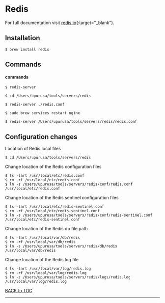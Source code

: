 # Redis

For full documentation visit [redis.io](https://redis.io/){:target="_blank"}.

## Installation

    $ brew install redis

## Commands

#### commands

`$ redis-server`

`$ cd /Users/upurusa/tools/servers/redis`

`$ redis-server ./redis.conf`

`$ sudo brew services restart nginx`

`$ redis-server /Users/upurusa/tools/servers/redis/redis.conf`


## Configuration changes

Location of Redis local files
    
	$ cd /Users/upurusa/tools/servers/redis

Change location of the Redis configuration files
    
	$ ls -lart /usr/local/etc/redis.conf
	$ rm -rf /usr/local/etc/redis.conf
	$ ln -s /Users/upurusa/tools/servers/redis/conf/redis.conf /usr/local/etc/redis.conf

Change location of the Redis sentinel configuration files
    
	$ ls -lart /usr/local/etc/redis-sentinel.conf
	$ rm -rf /usr/local/etc/redis-sentinel.conf
	$ ln -s /Users/upurusa/tools/servers/redis/conf/redis-sentinel.conf /usr/local/etc/redis-sentinel.conf

Change location of the Redis db file path

	$ ls -lart /usr/local/var/db/redis
	$ rm -rf /usr/local/var/db/redis
	$ ln -s /Users/upurusa/tools/servers/redis/db/redis /usr/local/var/db/redis

Change location of the Redis log file

	$ ls -lart /usr/local/var/log/redis.log
	$ rm -rf /usr/local/var/log/redis.log
	$ ln -s /Users/upurusa/tools/servers/redis/logs/redis.log /usr/local/var/log/redis.log


[BACK to TOC](../../README.md)

----------